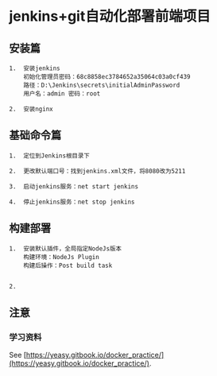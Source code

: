 # jenkins+git自动化部署前端项目

## 安装篇
```
1.  安装jenkins
    初始化管理员密码：68c8858ec3784652a35064c03a0cf439
    路径：D:\Jenkins\secrets\initialAdminPassword
    用户名：admin 密码：root

2.  安装nginx
```

## 基础命令篇
```
1.  定位到Jenkins根目录下

2.  更改默认端口号：找到jenkins.xml文件，将8080改为5211

3.  启动jenkins服务：net start jenkins

4.  停止jenkins服务：net stop jenkins
```


## 构建部署
```
1.  安装默认插件，全局指定NodeJs版本
    构建环境：NodeJs Plugin
    构建后操作：Post build task


2.  

```

## 注意


### 学习资料
See [https://yeasy.gitbook.io/docker_practice/](https://yeasy.gitbook.io/docker_practice/).
